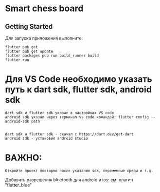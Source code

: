 # Smart chess board

## Getting Started

Для запуска приложения выполните:

    flutter pub get
    flutter pub get update
    flutter packages pub run build_runner build
    flutter run

# Для VS Code необходимо указать путь к dart sdk, flutter sdk, android sdk

    dart sdk и flutter sdk указал в настройках VS code
    android sdk указал через терминал vs code командой: flutter config --android-sdk path
    
    
    dart sdk и flutter sdk - скачал с https://dart.dev/get-dart
    android sdk - установил android studio

# ВАЖНО:
    Откройте проект повторно после указания sdk, переменные среды и т.д.

Добавить разрешения bluetooth для android и ios:
    см. плагин "flutter_blue"